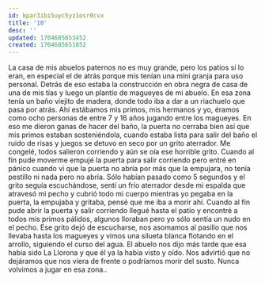 ```yaml
---
id: kpar3ibi5uyc5yz1osr0cvx
title: '10'
desc: ''
updated: 1704685653452
created: 1704685651852
---
```


La casa de mis abuelos paternos no es muy grande, pero los patios sí lo eran, en especial el de atrás porque mis tenían una mini granja para uso personal. Detrás de eso estaba la construcción en obra negra de casa de una de mis tías y luego un plantío de magueyes de mi abuelo. En esa zona tenía un baño viejito de madera, donde todo iba a dar a un riachuelo que pasa por atrás. Ahí estábamos mis primos, mis hermanos y yo, éramos como ocho personas de entre 7 y 16 años jugando entre los magueyes. En eso me dieron ganas de hacer del baño, la puerta no cerraba bien así que mis primos estaban sosteniéndola, cuando estaba lista para salir del baño el ruido de risas y juegos se detuvo en seco por un grito aterrador. Me congelé, todos salieron corriendo y aún se oía ese horrible grito. Cuando al fin pude moverme empujé la puerta para salir corriendo pero entré en pánico cuando vi que la puerta no abría por más que la empujara, no tenía pestillo ni nada pero no abría. Sólo habían pasado como 5 segundos y el grito seguía escuchándose, sentí un frío aterrador desde mi espalda que atravesó mi pecho y cubrió todo mi cuerpo mientras yo pegaba en la puerta, la empujaba y gritaba, pensé que me iba a morir ahí. Cuando al fin pude abrir la puerta y salir corriendo llegué hasta el patio y encontré a todos mis primos pálidos, algunos lloraban pero yo sólo sentía un nudo en el pecho. Ese grito dejó de escucharse, nos asomamos al pasillo que nos llevaba hasta los magueyes y vimos una silueta blanca flotando en el arrollo, siguiendo el curso del agua. El abuelo nos dijo más tarde que esa había sido La Llorona y que él ya la había visto y oído. Nos advirtió que no dejáramos que nos viera de frente o podríamos morir del susto. Nunca volvimos a jugar en esa zona..